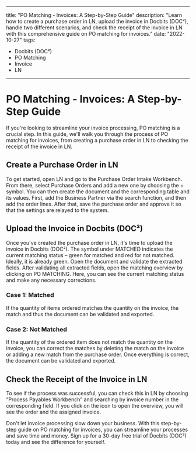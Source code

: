 
---
title: "PO Matching - Invoices: A Step-by-Step Guide"
description: "Learn how to create a purchase order in LN, upload the invoice in Docbits (DOC²), handle two different scenarios, and check the receipt of the invoice in LN with this comprehensive guide on PO matching for invoices."
date: "2022-10-27"
tags:
  - Docbits (DOC²)
  - PO Matching
  - Invoice
  - LN
---

# PO Matching - Invoices: A Step-by-Step Guide

If you're looking to streamline your invoice processing, PO matching is a crucial step. In this guide, we'll walk you through the process of PO matching for invoices, from creating a purchase order in LN to checking the receipt of the invoice in LN.

## Create a Purchase Order in LN

To get started, open LN and go to the Purchase Order Intake Workbench. From there, select Purchase Orders and add a new one by choosing the + symbol. You can then create the document and the corresponding table and its values. First, add the Business Partner via the search function, and then add the order lines. After that, save the purchase order and approve it so that the settings are relayed to the system.

## Upload the Invoice in Docbits (DOC²)

Once you've created the purchase order in LN, it's time to upload the invoice in Docbits (DOC²). The symbol under MATCHED indicates the current matching status – green for matched and red for not matched. Ideally, it is already green. Open the document and validate the extracted fields. After validating all extracted fields, open the matching overview by clicking on PO MATCHING. Here, you can see the current matching status and make any necessary corrections.

### Case 1: Matched

If the quantity of items ordered matches the quantity on the invoice, the match and thus the document can be validated and exported.

### Case 2: Not Matched

If the quantity of the ordered item does not match the quantity on the invoice, you can correct the matches by deleting the match on the invoice or adding a new match from the purchase order. Once everything is correct, the document can be validated and exported.

## Check the Receipt of the Invoice in LN

To see if the process was successful, you can check this in LN by choosing “Process Payables Workbench” and searching by invoice number in the corresponding field. If you click on the icon to open the overview, you will see the order and the assigned invoice.

Don't let invoice processing slow down your business. With this step-by-step guide on PO matching for invoices, you can streamline your processes and save time and money. Sign up for a 30-day free trial of Docbits (DOC²) today and see the difference for yourself.

